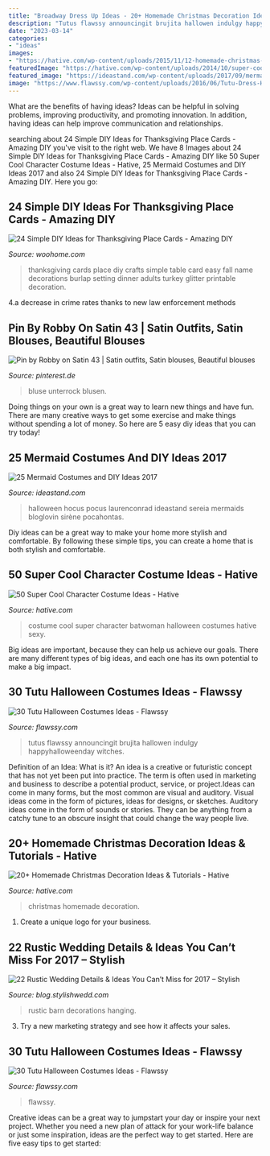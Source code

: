 ```yaml
---
title: "Broadway Dress Up Ideas - 20+ Homemade Christmas Decoration Ideas &amp; Tutorials"
description: "Tutus flawssy announcingit brujita hallowen indulgy happyhalloweenday witches"
date: "2023-03-14"
categories:
- "ideas"
images:
- "https://hative.com/wp-content/uploads/2015/11/12-homemade-christmas-decoration-ideas.jpg"
featuredImage: "https://hative.com/wp-content/uploads/2014/10/super-cool-costume-ideas/30-batwoman-costume.jpg"
featured_image: "https://ideastand.com/wp-content/uploads/2017/09/mermaid-costume-diy/4-mermaid-costume-diy-ideas-tutorials.jpg"
image: "https://www.flawssy.com/wp-content/uploads/2016/06/Tutu-Dress-Halloween-Costumes-ideas.jpg"
---
```



What are the benefits of having ideas?
Ideas can be helpful in solving problems, improving productivity, and promoting innovation. In addition, having ideas can help improve communication and relationships.

	

		
searching about 24 Simple DIY Ideas for Thanksgiving Place Cards - Amazing DIY you've visit to the right web. We have 8 Images about 24 Simple DIY Ideas for Thanksgiving Place Cards - Amazing DIY like 50 Super Cool Character Costume Ideas - Hative, 25 Mermaid Costumes and DIY Ideas 2017 and also 24 Simple DIY Ideas for Thanksgiving Place Cards - Amazing DIY. Here you go:
		
    
## 24 Simple DIY Ideas For Thanksgiving Place Cards - Amazing DIY

<img loading=lazy src="https://www.woohome.com/wp-content/uploads/2013/11/DIY-Thanksgiving-Place-Cards-13-2.jpg" onerror="this.onerror=null;this.src='https://tse1.mm.bing.net/th?id=OIP.5d7uEQDX_4VQOaNgG_YOkgHaLH&amp;pid=15.1';" alt="24 Simple DIY Ideas for Thanksgiving Place Cards - Amazing DIY">

_Source: woohome.com_

>thanksgiving cards place diy crafts simple table card easy fall name decorations burlap setting dinner adults turkey glitter printable decoration. 

	

4.a decrease in crime rates thanks to new law enforcement methods

    
## Pin By Robby On Satin 43 | Satin Outfits, Satin Blouses, Beautiful Blouses

<img loading=lazy src="https://i.pinimg.com/736x/19/54/ff/1954ff5fafd1569b4c5441b7a67ae431.jpg" onerror="this.onerror=null;this.src='https://tse1.mm.bing.net/th?id=OIP.fZ1Fd18kaw79a1pSjmIhewAAAA&amp;pid=15.1';" alt="Pin by Robby on Satin 43 | Satin outfits, Satin blouses, Beautiful blouses">

_Source: pinterest.de_

>bluse unterrock blusen. 

	

Doing things on your own is a great way to learn new things and have fun. There are many creative ways to get some exercise and make things without spending a lot of money. So here are 5 easy diy ideas that you can try today!

    
## 25 Mermaid Costumes And DIY Ideas 2017

<img loading=lazy src="https://ideastand.com/wp-content/uploads/2017/09/mermaid-costume-diy/4-mermaid-costume-diy-ideas-tutorials.jpg" onerror="this.onerror=null;this.src='https://tse4.mm.bing.net/th?id=OIP.8AW6BWy6SG_sET6BszO-3AHaK6&amp;pid=15.1';" alt="25 Mermaid Costumes and DIY Ideas 2017">

_Source: ideastand.com_

>halloween hocus pocus laurenconrad ideastand sereia mermaids bloglovin sirène pocahontas. 

	

Diy ideas can be a great way to make your home more stylish and comfortable. By following these simple tips, you can create a home that is both stylish and comfortable.

    
## 50 Super Cool Character Costume Ideas - Hative

<img loading=lazy src="https://hative.com/wp-content/uploads/2014/10/super-cool-costume-ideas/30-batwoman-costume.jpg" onerror="this.onerror=null;this.src='https://tse2.mm.bing.net/th?id=OIP.OKnekT2OwZNeOfSmlhvEAAHaLI&amp;pid=15.1';" alt="50 Super Cool Character Costume Ideas - Hative">

_Source: hative.com_

>costume cool super character batwoman halloween costumes hative sexy. 

	

Big ideas are important, because they can help us achieve our goals. There are many different types of big ideas, and each one has its own potential to make a big impact. 

    
## 30 Tutu Halloween Costumes Ideas - Flawssy

<img loading=lazy src="https://www.flawssy.com/wp-content/uploads/2016/06/Tutu-Dress-Halloween-Costumes-ideas.jpg" onerror="this.onerror=null;this.src='https://tse1.mm.bing.net/th?id=OIP.IfZ3GXH9lYOQA5z0Aq_4LAHaLH&amp;pid=15.1';" alt="30 Tutu Halloween Costumes Ideas - Flawssy">

_Source: flawssy.com_

>tutus flawssy announcingit brujita hallowen indulgy happyhalloweenday witches. 

	

Definition of an Idea: What is it?
An idea is a creative or futuristic concept that has not yet been put into practice. The term is often used in marketing and business to describe a potential product, service, or project.Ideas can come in many forms, but the most common are visual and auditory. Visual ideas come in the form of pictures, ideas for designs, or sketches. Auditory ideas come in the form of sounds or stories. They can be anything from a catchy tune to an obscure insight that could change the way people live.

    
## 20+ Homemade Christmas Decoration Ideas &amp; Tutorials - Hative

<img loading=lazy src="https://hative.com/wp-content/uploads/2015/11/12-homemade-christmas-decoration-ideas.jpg" onerror="this.onerror=null;this.src='https://tse2.mm.bing.net/th?id=OIP.PTmxyRQperv9ROKBGr-4pQHaLH&amp;pid=15.1';" alt="20+ Homemade Christmas Decoration Ideas &amp; Tutorials - Hative">

_Source: hative.com_

>christmas homemade decoration. 

	

1. Create a unique logo for your business.

    
## 22 Rustic Wedding Details &amp; Ideas You Can’t Miss For 2017 – Stylish

<img loading=lazy src="http://blog.stylishwedd.com/wp-content/uploads/2016/12/counry-barn-wedding-hang-decors-for-2017.jpg" onerror="this.onerror=null;this.src='https://tse1.mm.bing.net/th?id=OIP.NETzQbbCwCKmO6qqTdc6gQHaLG&amp;pid=15.1';" alt="22 Rustic Wedding Details &amp; Ideas You Can’t Miss for 2017 – Stylish">

_Source: blog.stylishwedd.com_

>rustic barn decorations hanging. 

	

3. Try a new marketing strategy and see how it affects your sales.

    
## 30 Tutu Halloween Costumes Ideas - Flawssy

<img loading=lazy src="https://flawssy.com/wp-content/uploads/2016/06/Pink-Pirate-Tutu-Costume.jpg" onerror="this.onerror=null;this.src='https://tse1.mm.bing.net/th?id=OIP.24flhUEF3VLLXQuPAwX2yQHaKr&amp;pid=15.1';" alt="30 Tutu Halloween Costumes Ideas - Flawssy">

_Source: flawssy.com_

>flawssy. 

	

Creative ideas can be a great way to jumpstart your day or inspire your next project. Whether you need a new plan of attack for your work-life balance or just some inspiration, ideas are the perfect way to get started. Here are five easy tips to get started: 


